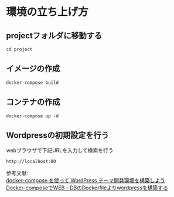 # 環境の立ち上げ方

## projectフォルダに移動する
~~~
cd project
~~~

## イメージの作成
~~~
docker-compose build
~~~

## コンテナの作成

~~~
docker-compose up -d
~~~

## Wordpressの初期設定を行う

webブラウザで下記URLを入力して検索を行う
~~~
http://localhost:80
~~~

参考文献:<br>
[docker-compose を使って WordPress テーマ開発環境を構築しよう](https://blog.recruit.co.jp/rmp/infrastructure/post-11266/)<br>
[Docker-composeでWEB・DBのDockerfileよりwordpressを構築する](https://qiita.com/kasihko/items/4ebfee91f674f2ec04fa)
